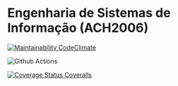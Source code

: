 # Engenharia de Sistemas de Informação (ACH2006)

[![Maintainability CodeClimate](https://api.codeclimate.com/v1/badges/3a0f9f598e8079d0272b/maintainability)](https://codeclimate.com/github/victorsaito/USPEngenhariaSoftware/maintainability)

![Github Actions](https://github.com/victorsaito/USPEngenhariaSoftware/actions/workflows/rubyonrails.yml/badge.svg)

[![Coverage Status Coveralls](https://coveralls.io/repos/github/victorsaito/USPEngenhariaSoftware/badge.svg?branch=main)](https://coveralls.io/github/victorsaito/USPEngenhariaSoftware?branch=main)